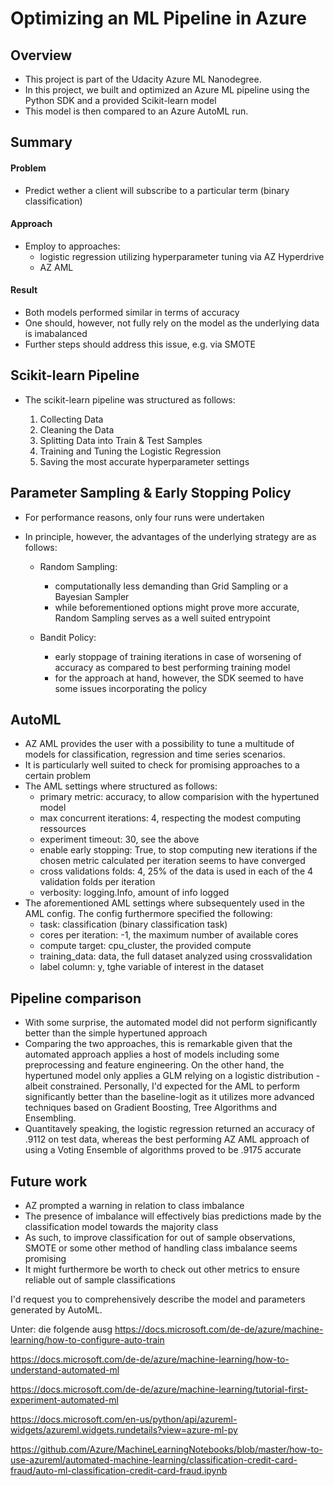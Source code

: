 # Optimizing an ML Pipeline in Azure

## Overview
- This project is part of the Udacity Azure ML Nanodegree.
- In this project, we built and optimized an Azure ML pipeline using the Python SDK and a provided Scikit-learn model
- This model is then compared to an Azure AutoML run.

## Summary

#### Problem 

- Predict wether a client will subscribe to a particular term (binary classification)

#### Approach
- Employ to approaches: 
    - logistic regression utilizing hyperparameter tuning via AZ Hyperdrive
    - AZ AML

#### Result

- Both models performed similar in terms of accuracy
- One should, however, not fully rely on the model as the underlying data is imabalanced
- Further steps should address this issue, e.g. via SMOTE

## Scikit-learn Pipeline
- The scikit-learn pipeline was structured as follows:

    1. Collecting Data
    2. Cleaning the Data
    3. Splitting Data into Train & Test Samples
    4. Training and Tuning the Logistic Regression
    5. Saving the most accurate hyperparameter settings

## Parameter Sampling & Early Stopping Policy
- For performance reasons, only four runs were undertaken
- In principle, however, the advantages of the underlying strategy are as follows:

    - Random Sampling:
        - computationally less demanding than Grid Sampling or a Bayesian Sampler
        - while beforementioned options might prove more accurate, Random Sampling serves as a well suited entrypoint
    
    - Bandit Policy:
        - early stoppage of training iterations in case of worsening of accuracy as compared to best performing training model
        - for the approach at hand, however, the SDK seemed to have some issues incorporating the policy 

## AutoML
- AZ AML provides the user with a possibility to tune a multitude of models for classification, regression and time series scenarios.
- It is particularly well suited to check for promising approaches to a certain problem
- The AML settings where structured as follows:
    - primary metric: accuracy, to allow comparision with the hypertuned model
    - max concurrent iterations: 4, respecting the modest computing ressources
    - experiment timeout: 30, see the above
    - enable early stopping: True, to stop computing new iterations if the chosen metric calculated per iteration seems to have converged
    - cross validations folds: 4, 25% of the data is used in each of the 4 validation folds per iteration
    - verbosity: logging.Info, amount of info logged
- The aforementioned AML settings where subsequentely used in the AML config. The config furthermore specified the following:
    - task: classification (binary classification task)
    - cores per iteration: -1, the maximum number of available cores
    - compute target: cpu_cluster, the provided compute
    - training_data: data, the full dataset analyzed using crossvalidation
    - label column: y, tghe variable of interest in the dataset

## Pipeline comparison
- With some surprise, the automated model did not perform significantly better than the simple  hypertuned approach
- Comparing the two approaches, this is remarkable given that the automated approach applies a host of models including some preprocessing and feature engineering. On the other hand, the hypertuned model only applies a GLM relying on a logistic distribution - albeit constrained. Personally, I'd expected for the AML to perform significantly better than the baseline-logit as it utilizes more advanced techniques based on Gradient Boosting, Tree Algorithms and Ensembling.  
- Quantitavely speaking, the logistic regression returned an accuracy of .9112 on test data, whereas the best performing AZ AML approach of using a Voting Ensemble of algorithms proved to be .9175 accurate

## Future work
- AZ prompted a warning in relation to class imbalance
- The presence of imbalance will effectively bias predictions made by the classification model towards the majority class
- As such, to improve classification for out of sample observations, SMOTE or some other method of handling class imbalance seems promising
- It might furthermore be worth to check out other metrics to ensure reliable out of sample classifications




I'd request you to comprehensively describe the model and parameters generated by AutoML. 

Unter: die folgende ausg
https://docs.microsoft.com/de-de/azure/machine-learning/how-to-configure-auto-train



https://docs.microsoft.com/de-de/azure/machine-learning/how-to-understand-automated-ml



https://docs.microsoft.com/de-de/azure/machine-learning/tutorial-first-experiment-automated-ml


https://docs.microsoft.com/en-us/python/api/azureml-widgets/azureml.widgets.rundetails?view=azure-ml-py


https://github.com/Azure/MachineLearningNotebooks/blob/master/how-to-use-azureml/automated-machine-learning/classification-credit-card-fraud/auto-ml-classification-credit-card-fraud.ipynb

